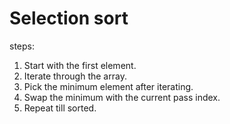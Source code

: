# Selection sort

steps:

1. Start with the first element.
2. Iterate through the array.
3. Pick the minimum element after iterating.
4. Swap the minimum with the current pass index.
5. Repeat till sorted.
